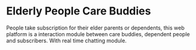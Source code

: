 # Elderly People Care Buddies
People take subscription for their elder parents or dependents, this web platform is a interaction module between care buddies, dependent people and subscribers.
With real time chatting module.
